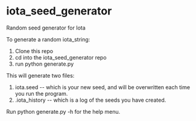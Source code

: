 # iota_seed_generator
Random seed generator for Iota


To generate a random iota_string:

1. Clone this repo
2. cd into the iota_seed_generator repo
3. run python generate.py

This will generate two files:

1. iota.seed -- which is your new seed, and will be overwritten each time you run the program.
2. .iota_history -- which is a log of the seeds you have created.

Run python generate.py -h for the help menu.
